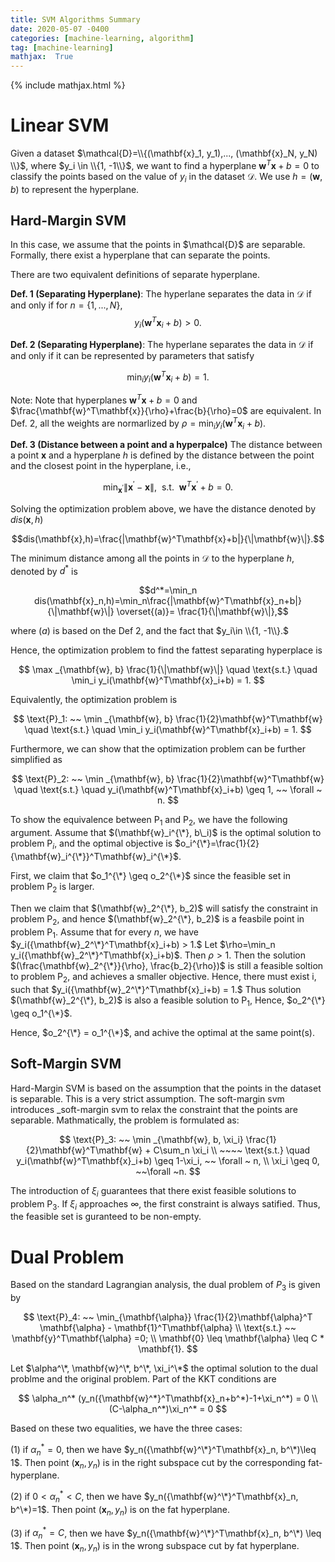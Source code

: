 ```yaml
---
title: SVM Algorithms Summary
date: 2020-05-07 -0400
categories: [machine-learning, algorithm]
tag: [machine-learning]
mathjax:  True
---
```




{% include mathjax.html %}

<h1> Linear SVM </h1>

Given a dataset $\mathcal{D}=\\{(\mathbf{x}_1, y_1),..., (\mathbf{x}_N, y_N) \\}$, where $y_i \in \\{1, -1\\}$, we want to find a hyperplane $\mathbf{w}^T\mathbf{x}+b=0$ to classify the points based on the value of $y_i$ in the dataset $\mathcal{D}$. We use $h=(\mathbf{w},b)$ to represent the hyperplane.

<h2> Hard-Margin SVM </h2>
In this case, we assume that the points in $\mathcal{D}$ are separable. Formally, there exist a hyperplane that can separate the points.

There are two equivalent definitions of separate hyperplane.

__Def. 1 (Separating Hyperplane)__: The hyperlane separates the data in $\mathcal{D}$ if and only if for $n=\{1,...,N\}$,
$$y_i(\mathbf{w}^T\mathbf{x}_i+b) >0.$$


__Def. 2 (Separating Hyperplane)__: The hyperlane separates the data in $\mathcal{D}$ if and only if it can be represented by parameters that satisfy

$$\min_i y_i(\mathbf{w}^T\mathbf{x}_i+b) = 1.$$

Note: Note that hyperplanes $\mathbf{w}^T\mathbf{x}+b=0$ and $\frac{\mathbf{w}^T\mathbf{x}}{\rho}+\frac{b}{\rho}=0$ are equivalent. In Def. 2, all the weights are normarlized by $\rho = \min_i y_i(\mathbf{w}^T\mathbf{x}_i+b).$


__Def. 3 (Distance between a point and a hyperpalce)__  The distance between a point $\mathbf{x}$ and a hyperplane $h$ is defined by the distance between the point and the closest point in the hyperplane, i.e.,

$$\min_{\mathbf{x}^{'}} \|\mathbf{x}^{'}-\mathbf{x}\|, ~~ \text{s.t.} ~~ \mathbf{w}^T\mathbf{x}^{'}+b=0.$$

Solving the optimization problem above, we have the distance denoted by $dis(\mathbf{x},h)$

$$dis(\mathbf{x},h)=\frac{|\mathbf{w}^T\mathbf{x}+b|}{\|\mathbf{w}\|}.$$


The minimum distance among all the points in $\mathcal{D}$ to the hyperplane $h$, denoted by $d^{*}$ is


$$d^*=\min_n dis(\mathbf{x}_n,h)=\min_n\frac{|\mathbf{w}^T\mathbf{x}_n+b|}{\|\mathbf{w}\|}  \overset{(a)}= \frac{1}{\|\mathbf{w}\|},$$


where $(a)$ is based on the Def 2, and the fact that $y_i\in \\{1, -1\\}.$

Hence, the optimization problem to find the fattest separating hyperplace is

$$
\max _{\mathbf{w}, b} \frac{1}{\|\mathbf{w}\|} \quad \text{s.t.} \quad  \min_i y_i(\mathbf{w}^T\mathbf{x}_i+b) = 1.
$$  


Equivalently, the optimization problem is


$$
\text{P}_1: ~~ \min _{\mathbf{w}, b} \frac{1}{2}\mathbf{w}^T\mathbf{w} \quad \text{s.t.} \quad  \min_i y_i(\mathbf{w}^T\mathbf{x}_i+b) = 1.
$$

Furthermore, we can show that the optimization problem can be further simplified as

$$
\text{P}_2:  ~~ \min _{\mathbf{w}, b} \frac{1}{2}\mathbf{w}^T\mathbf{w} \quad \text{s.t.} \quad   y_i(\mathbf{w}^T\mathbf{x}_i+b) \geq 1, ~~ \forall ~ n.
$$

To show the equivalence between $\text{P}_1$ and $\text{P}_2$, we have the following argument. Assume that $(\mathbf{w}_i^{\*}, b\_i)$ is the optimal solution to problem $\text{P}_i$, and the optimal objective is $o_i^{\*}=\frac{1}{2}{\mathbf{w}_i^{\*}}^T\mathbf{w}_i^{\*}$.

First, we claim that $o_1^{\*} \geq o_2^{\*}$ since the feasible set in problem $\text{P}_2$ is larger.

Then we claim that  $(\mathbf{w}_2^{\*}, b_2)$ will satisfy the constraint in problem  $\text{P}_2$, and hence $(\mathbf{w}_2^{\*}, b_2)$ is a feasbile point in problem $\text{P}_1$. Assume that for every $n$, we have $y_i({\mathbf{w}_2^\*}^T\mathbf{x}_i+b) > 1.$ Let $\rho=\min_n y_i({\mathbf{w}_2^\*}^T\mathbf{x}_i+b)$. Then $\rho>1$. Then the solution $(\frac{\mathbf{w}_2^{\*}}{\rho}, \frac{b_2}{\rho})$ is still a feasible soltion to problem $\text{P}_2$, and achieves a smaller objective. Hence, there must exist i, such that $y_i({\mathbf{w}_2^\*}^T\mathbf{x}_i+b) = 1.$ Thus solution $(\mathbf{w}_2^{\*}, b_2)$ is also a feasible solution to $\text{P}_1$, Hence, $o_2^{\*} \geq o_1^{\*}$.

Hence, $o_2^{\*} = o_1^{\*}$, and achive the optimal at the same point(s).


<h2> Soft-Margin SVM </h2>
Hard-Margin SVM is based on the assumption that the points in the dataset is separable. This is a very strict assumption. The soft-margin svm introduces _soft-margin svm to relax the constraint that the points are separable. Mathmatically, the problem is formulated as:

$$
\text{P}_3:  ~~ \min _{\mathbf{w}, b, \xi_i} \frac{1}{2}\mathbf{w}^T\mathbf{w} + C\sum_n \xi_i \\ ~~~~ \text{s.t.} \quad   y_i(\mathbf{w}^T\mathbf{x}_i+b) \geq 1-\xi_i, ~~ \forall ~ n, \\
\xi_i \geq 0, ~~\forall ~n.
$$


The introduction of $\xi_i$ guarantees that there exist feasible solutions to problem $\text{P}_3$. If $\xi_i$ approaches $\infty$, the first constraint is always satified. Thus, the feasible set is guranteed to be non-empty.


<h1> Dual Problem </h1>


Based on the standard Lagrangian analysis, the dual problem of $P_3$ is given by


$$
\text{P}_4:  ~~ \min_{\mathbf{\alpha}} \frac{1}{2}\mathbf{\alpha}^T \mathbf{\alpha} - \mathbf{1}^T\mathbf{\alpha} \\
\text{s.t.} ~~ \mathbf{y}^T\mathbf{\alpha} =0; \\
\mathbf{0} \leq \mathbf{\alpha} \leq C * \mathbf{1}.
$$

Let $\alpha^\*, \mathbf{w}^\*, b^\*, \xi_i^\*$ the optimal solution to the dual problme and the original problem. Part of the KKT conditions are

$$
\alpha_n^* (y_n({\mathbf{w}^*}^T\mathbf{x}_n+b^*)-1+\xi_n^*) = 0 \\
(C-\alpha_n^*)\xi_n^* = 0
$$

Based on these two equalities, we have the three cases:

(1) if $\alpha_n^* = 0$, then we have $y_n({\mathbf{w}^\*}^T\mathbf{x}_n, b^\*)\leq 1$. Then point $(\mathbf{x}_n, y_n)$ is in the right subspace cut by the corresponding fat-hyperplane.

(2) if $0< \alpha_n^* < C$, then we have $y_n({\mathbf{w}^\*}^T\mathbf{x}_n, b^\*)=1$. Then point $(\mathbf{x}_n, y_n)$ is on the fat hyperplane.

(3) if $\alpha_n^* = C$, then we have $y_n({\mathbf{w}^\*}^T\mathbf{x}_n, b^\*) \leq 1$. Then point $(\mathbf{x}_n, y_n)$ is in the wrong subspace cut by fat hyperplane.
